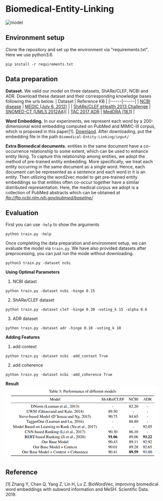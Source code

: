 # Biomedical-Entity-Linking
![model](https://sites.google.com/site/novatec2013fibra/_/rsrc/1393369152790/3-google-academico/google.png)

## Environment setup
Clone the repository and set up the environment via "requirements.txt". Here we use python3.6. 
```
pip install -r requirements.txt
```
## Data preparation
**Dataset.** We valid our model on three datasets, ShARe/CLEF, NCBI and ADR. Download these dataset and their corresponding knowledge bases following the urls below.
| Dataset | Reference KB  |
|------|------|
| [NCBI disease](https://www.ncbi.nlm.nih.gov/CBBresearch/Dogan/DISEASE/) | [MEDIC (July 6, 2012)](http://ctdbase.org/downloads/#alldiseases) |
| [ShARe/CLEF eHealth 2013 Challenge](https://physionet.org/content/shareclefehealth2013/1.0/) | [SNOMED-CT (UMLS 2012AA)](https://www.nlm.nih.gov/pubs/techbull/mj12/mj12_umls_2012aa_release.html)|
| [TAC 2017 ADR](https://bionlp.nlm.nih.gov/tac2017adversereactions/) | [MedDRA (18.1)](https://www.meddra.org/) |

**Word Embedding.** 
In our experiments, we represent each word by a 200-dimensional word embedding computed on PubMed and
MIMIC-III corpus, which is proposed in this paper[1]. [Downlaod](https://github.com/ncbi-nlp/BioSentVec).
After downloading, put the embedding file in the path `Biomedical-Entity-Linking/input/` 

**Extra Biomedical documents.**
entities in the same document have a co-occurrence relationship to some extent,
which can be used to enhance entity liking. To capture this relationship among entities, we adopt the
method of pre-trained entity embedding. More specifically, we treat each entity occurring in the same
document as a single word. Hence, each document can be represented as a sentence and each word in it is
an entity. Then utilizing the word2vec model to get pre-trained entity embeddings
so that entities often co-occur together have a similar distributed representation.
Here, the medical corpus we adopt is a collection of PubMed abstracts
which can be obtained at *ftp://ftp.ncbi.nlm.nih.gov/pubmed/baseline/*

## Evaluation
First you can use `-help` to show the arguments
```
python train.py -help
```
Once completing the data preparation and environment setup, we can evaluate the model via `train.py`.
We have also provided datasets after preprocessing, you can just run the mode without downloading.
```
python3 train.py -dataset ncbi
```

**Using Optimal Parameters**
1. NCBI datast
```
python train.py -dataset ncbi -hinge 0.15 
```
2. ShARe/CLEF dataset
```
python train.py -dataset clef -hinge 0.30 -voting_k 15 -alpha 0.6 
```
3. ADR dataset
```
python train.py -dataset adr -hinge 0.10 -voting_k 10  
```
**Adding Features**
1. add context
```
python train.py -dataset ncbi -add_context True
```
2. add coherence
```
python train.py -dataset ncbi -add_coherence True
```
**Result**
![performance](images/performance.jpg)

## Reference
[1] Zhang Y, Chen Q, Yang Z, Lin H, Lu Z. BioWordVec, improving biomedical word embeddings with subword information and MeSH. Scientific Data. 2019.
